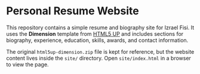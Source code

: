 # Personal Resume Website

This repository contains a simple resume and biography site for Izrael Fisi. It uses the **Dimension** template from [HTML5 UP](https://html5up.net/) and includes sections for biography, experience, education, skills, awards, and contact information.

The original `html5up-dimension.zip` file is kept for reference, but the website content lives inside the `site/` directory. Open `site/index.html` in a browser to view the page.
